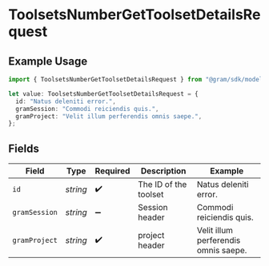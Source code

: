 # ToolsetsNumberGetToolsetDetailsRequest

## Example Usage

```typescript
import { ToolsetsNumberGetToolsetDetailsRequest } from "@gram/sdk/models/operations";

let value: ToolsetsNumberGetToolsetDetailsRequest = {
  id: "Natus deleniti error.",
  gramSession: "Commodi reiciendis quis.",
  gramProject: "Velit illum perferendis omnis saepe.",
};
```

## Fields

| Field                                | Type                                 | Required                             | Description                          | Example                              |
| ------------------------------------ | ------------------------------------ | ------------------------------------ | ------------------------------------ | ------------------------------------ |
| `id`                                 | *string*                             | :heavy_check_mark:                   | The ID of the toolset                | Natus deleniti error.                |
| `gramSession`                        | *string*                             | :heavy_minus_sign:                   | Session header                       | Commodi reiciendis quis.             |
| `gramProject`                        | *string*                             | :heavy_check_mark:                   | project header                       | Velit illum perferendis omnis saepe. |